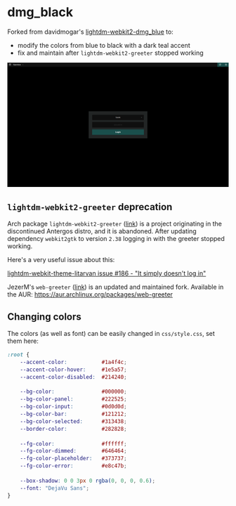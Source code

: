# dmg_black

Forked from davidmogar's [lightdm-webkit2-dmg_blue](https://github.com/davidmogar/lightdm-webkit2-dmg_blue) to:
* modify the colors from blue to black with a dark teal accent 
* fix and maintain after `lightdm-webkit2-greeter` stopped working

![screenshot](screenshot.png)

## `lightdm-webkit2-greeter` deprecation

Arch package `lightdm-webkit2-greeter` ([link](https://github.com/Antergos/web-greeter)) is a project originating in the discontinued Antergos distro, and it is abandoned. After updating dependency `webkit2gtk` to version `2.38` logging in with the greeter stopped working.

Here's a very useful issue about this:

[lightdm-webkit-theme-litarvan issue #186 - "It simply doesn't log in"](https://github.com/Litarvan/lightdm-webkit-theme-litarvan/issues/186)

JezerM's `web-greeter` ([link](https://github.com/jezerm/web-greeter)) is an updated and maintained fork. Available in the AUR: https://aur.archlinux.org/packages/web-greeter 

## Changing colors

The colors (as well as font) can be easily changed in `css/style.css`, set them here:

```css
:root {
    --accent-color:           #1a4f4c;
    --accent-color-hover:     #1e5a57;
    --accent-color-disabled:  #214240;

    --bg-color:               #000000;
    --bg-color-panel:         #222525;
    --bg-color-input:         #0d0d0d;
    --bg-color-bar:           #121212;
    --bg-color-selected:      #313438;
    --border-color:           #282828;

    --fg-color:               #ffffff;
    --fg-color-dimmed:        #646464;
    --fg-color-placeholder:   #373737;
    --fg-color-error:         #e8c47b;

    --box-shadow: 0 0 3px 0 rgba(0, 0, 0, 0.6);
    --font: "DejaVu Sans";
}
```
